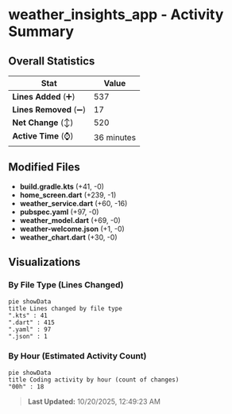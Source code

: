 # weather_insights_app - Activity Summary 

## Overall Statistics

| Stat                   | Value                                                             |
| ---------------------- | ----------------------------------------------------------------- |
| **Lines Added** (➕)   | 537                                          |
| **Lines Removed** (➖) | 17                                        |
| **Net Change** (↕)    | 520                |
| **Active Time** (⌚)   | 36 minutes |


## Modified Files
- **build.gradle.kts** (+41, -0)
- **home_screen.dart** (+239, -1)
- **weather_service.dart** (+60, -16)
- **pubspec.yaml** (+97, -0)
- **weather_model.dart** (+69, -0)
- **weather-welcome.json** (+1, -0)
- **weather_chart.dart** (+30, -0)

## Visualizations

### By File Type (Lines Changed)

```mermaid
pie showData
title Lines changed by file type
".kts" : 41
".dart" : 415
".yaml" : 97
".json" : 1
```

### By Hour (Estimated Activity Count)

```mermaid
pie showData
title Coding activity by hour (count of changes)
"00h" : 18
```


> **Last Updated:** 10/20/2025, 12:49:23 AM